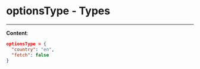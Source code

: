 <!-- This file is generated by a script. Do not edit directly -->
# optionsType - Types


---
**Content**:
```json
optionsType = {
  "country": "en",
  "fetch": false
}
````

